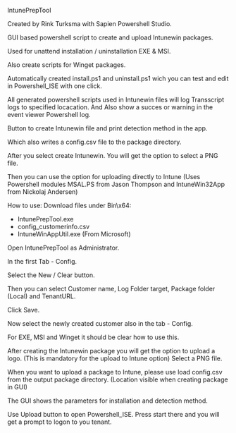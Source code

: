 IntunePrepTool 

Created by Rink Turksma with Sapien Powershell Studio.

GUI based powershell script to create and upload Intunewin packages.

Used for unattend installation / uninstallation EXE & MSI.

Also create scripts for Winget packages.

Automatically created install.ps1 and uninstall.ps1 wich you can test and edit in Powershell_ISE with one click.

All generated powershell scripts used in Intunewin files will log Transscript logs to specified locacation. And Also show a succes or warning in the event viewer Powershell log.

Button to create Intunewin file and print detection method in the app.

Which also writes a config.csv file to the package directory.

After you select create Intunewin. You will get the option to select a PNG file.

Then you can use the option for uploading directly to Intune (Uses Powershell modules MSAL.PS from Jason Thompson and IntuneWin32App from Nickolaj Andersen)

How to use:
Download files under Bin\x64:
- IntunePrepTool.exe
- config_customerinfo.csv
- IntuneWinAppUtil.exe (From Microsoft)

Open IntunePrepTool as Administrator.

In the first Tab - Config.

Select the New / Clear button.

Then you can select Customer name, Log Folder target, Package folder (Local) and TenantURL.

Click Save.

Now select the newly created customer also in the tab - Config.

For EXE, MSI and Winget it should be clear how to use this.

After creating the Intunewin package you will get the option to upload a logo. (This is mandatory for the upload to Intune option)
Select a PNG file.

When you want to upload a package to Intune, please use load config.csv from the output package directory. (Location visible when creating package in GUI)

The GUI shows the parameters for installation and detection method.

Use Upload button to open Powershell_ISE. Press start there and you will get a prompt to logon to you tenant.







